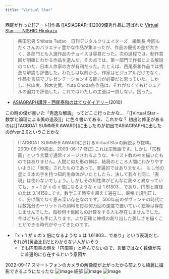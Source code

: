 ```yaml
---
title: "Virtual Star"
---
```


西尾が作った[[アート]]作品
[[ASIAGRAPH]]2009優秀作品に選ばれた
[Virtual Star --- NISHIO Hirokazu](http://nhiro.org/what_i_did/virtual_star/)

> 柴田忠男 Shibata Tadao　日刊デジタルクリエイターズ　編集長
>  今回もたくさんのバラエティ豊かな作品が集まったが、作品の優劣の差が大きく、各部門とも入選作品のチョイスは容易だった。次の過程では、制作意図が明確にわかる作品を選んだ。その点では、第一部門で作者による解説のついた、日本人作家の方が有利だった。たとえば、西尾泰和作品では秀逸な解説も評価した。わたしは以前から、作家はビジュアルだけでなく、作品を言語でプレゼンテーションする能力が必要だと思っていた。しかし、杉山実、鈴木史武、Yuta Onoda各作品は、それがなくてもビジュアルの迫力で評価した。これではわたしの主張は一貫しない。困った。
- [ASIAGRAPH講評 - 西尾泰和のはてなダイアリー](https://nishiohirokazu.hatenadiary.org/entry/20101005/1286293947)(2010)

この時の僕が書いた「秀逸な解説」ってどこに行ったかな...
「[[Virtual Star - 数学と論理による美の追及]]」に色々書いてある、これかな？
初出と修正があるのは[[TAGBOAT SUMMER AWARD]]に出したのが初出でASIAGRAPHに出したのがver.2.0ということかな
> (TAGBOAT SUMMER AWARDにおけるVirtual Starの解説より抜粋。2009-06-09初出、2009-06-17 修正)
>  これは宗教画です。しかし「宗教画」という言葉で通常イメージされるような、キリスト教の神を描いたものではありません。人間に似た形の神は、結局のところ人間にわかりやすいように「表現」されたものであって、普遍的ではありません。 もし他の星に６本の手を持つ知的生命体がいたとしたら、決して我々と同じ「表現」は使わないでしょう。しかしその知性体がどんなに我々と異なっていても、 x + 1 が x の x 倍になるような x は 1.61803... であり、円周と直径の比は 3.14159...です。数学こそ時空を超えて遍在し、厳格で規則正しく、分け隔てなく恵み深い存在なのです。
>  500年前のダヴィンチの時代には数兆分の一リットルの顔料を毎秒何万回の速度で置いていく絵筆は存在しませんでした。毎秒何十億回もの計算をする人も存在しませんでした。今はどちらも手に入ります。より正確に神様の創り出した美しさを描くことができる時代がやってきたのです。
- 「x + 1 が x の x 倍になるような x は 1.61803... であり」という表現だと、それが[[黄金比]]だとわからない人がいそう
    - でも円周率の側を「円周率」と呼んでないので、言葉ではなく数値が先に普遍的に存在するという意図か

2022-09-17
スマートフォンのカメラの解像度が上がったから前よりも綺麗に撮影できるようになったな
![image](https://gyazo.com/273ce5a9b21acaec127f98d55208f73b/thumb/1000)
細部
![image](https://gyazo.com/09fa547e28e264e9541f51cec21a49a7/thumb/1000)
![image](https://gyazo.com/4101eaa2bf432914f946543c3408bef9/thumb/1000)

